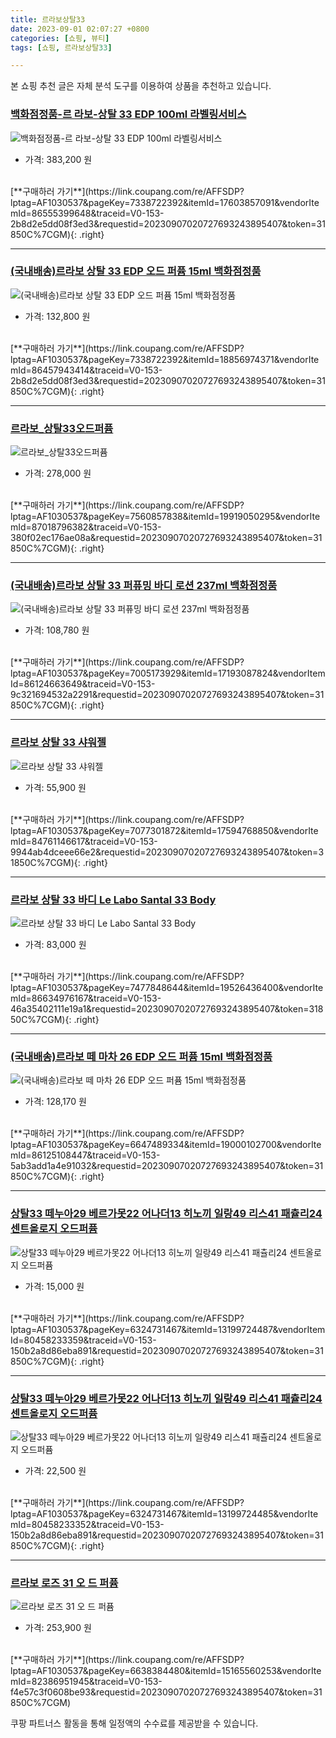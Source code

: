 ```yaml
---
title: 르라보상탈33
date: 2023-09-01 02:07:27 +0800
categories: [쇼핑, 뷰티]
tags: [쇼핑, 르라보상탈33]

---
```


본 쇼핑 추천 글은 자체 분석 도구를 이용하여 상품을 추천하고 있습니다.
### [백화점정품-르 라보-상탈 33 EDP 100ml 라벨링서비스](https://link.coupang.com/re/AFFSDP?lptag=AF1030537&pageKey=7338722392&itemId=17603857091&vendorItemId=86555399648&traceid=V0-153-2b8d2e5dd08f3ed3&requestid=20230907020727693243895407&token=31850C%7CGM)
![백화점정품-르 라보-상탈 33 EDP 100ml 라벨링서비스](https://ads-partners.coupang.com/image1/Otpf1HnVvnaA4lp_OrcQBYBD4KSUvQW7ILA2mJQDu8qDF2WmB9kfxn8xgTaw_A0NDT9Bqw6X1o0N8qJmoWQ-U1ZlkcZQ0e8RsNLE2SxL7JIzec9fa9IbTmxGWDzILci6yciJzzcTSBzexS7lZFRFJydYWy53yagDKgJ8ufa-GNUx8IhZuYEEqnGyQRMgus2iTTMwtvq8dz60OfcNiBhq32-R-rJlMKvHHZsYMpeOOViEioBv9veHk9dV0U6Yoz35rMluxk_s29f3yC3CXgqLTtOSDHxwg5Y4lnKoatcOuQ==)
- 가격: 383,200 원
<br>
[**구매하러 가기**](https://link.coupang.com/re/AFFSDP?lptag=AF1030537&pageKey=7338722392&itemId=17603857091&vendorItemId=86555399648&traceid=V0-153-2b8d2e5dd08f3ed3&requestid=20230907020727693243895407&token=31850C%7CGM){: .right}
<br>

---

### [(국내배송)르라보 상탈 33 EDP 오드 퍼퓸 15ml 백화점정품](https://link.coupang.com/re/AFFSDP?lptag=AF1030537&pageKey=7338722392&itemId=18856974371&vendorItemId=86457943414&traceid=V0-153-2b8d2e5dd08f3ed3&requestid=20230907020727693243895407&token=31850C%7CGM)
![(국내배송)르라보 상탈 33 EDP 오드 퍼퓸 15ml 백화점정품](https://ads-partners.coupang.com/image1/nSm6yDLwY6_EtfrAnTL7xIxADFBge2l5PBrE9MJLRARxTE2bL9ULNYNNE0vrt1eEKOK26LKjsDBe3HuOY3bTuEfF2iIdiKAnA5zB8OUZ8trX5o_ksaV3nJS3ayowfkzAHT75PdOqxAUrmGpR1NTSCq8BCFHwLWeq8RdqrkycrZHkrb7VcSiB4BrSitzNtM4lYkPRBmUXDM3LD4S_0Df0bejD7dUa5fv5WQjP5A-RfRwn2N819DqsEhQnLIfnfuhCoXqe_ZYeahsOMKPFdr9l2qrdX1_NOtjvoNydVmNZEE-P)
- 가격: 132,800 원
<br>
[**구매하러 가기**](https://link.coupang.com/re/AFFSDP?lptag=AF1030537&pageKey=7338722392&itemId=18856974371&vendorItemId=86457943414&traceid=V0-153-2b8d2e5dd08f3ed3&requestid=20230907020727693243895407&token=31850C%7CGM){: .right}
<br>

---

### [르라보_상탈33오드퍼퓸](https://link.coupang.com/re/AFFSDP?lptag=AF1030537&pageKey=7560857838&itemId=19919050295&vendorItemId=87018796382&traceid=V0-153-380f02ec176ae08a&requestid=20230907020727693243895407&token=31850C%7CGM)
![르라보_상탈33오드퍼퓸](https://ads-partners.coupang.com/image1/WTRnZyhiDJK0G9I5WUbB5QBDfJ5ybra4As3hZ99laJSsE94m4uRC0SgOUBLoo1Dtp6ShEt03r0vzXdNMgokYaK1SBn-AKedna2Nj7gnLuSzdh60CdgZ_n3fXrGLRR2fjqSAmOBMVvYATHbACSI6HM0VkIClGPWDP12z_lgr68_LHC5kdgMAlsApakbFkEG0x2T-FpW-PUCoCuIF7fIce0r5IP-JYp-y1Qe6klOjCpGj7zIHRWP6VSqzR-Tjr6XvnPIbTo_Z8rEh5XKJHp8xHdmucli6gQJVJdDXdH-CKdA==)
- 가격: 278,000 원
<br>
[**구매하러 가기**](https://link.coupang.com/re/AFFSDP?lptag=AF1030537&pageKey=7560857838&itemId=19919050295&vendorItemId=87018796382&traceid=V0-153-380f02ec176ae08a&requestid=20230907020727693243895407&token=31850C%7CGM){: .right}
<br>

---

### [(국내배송)르라보 상탈 33 퍼퓨밍 바디 로션 237ml 백화점정품](https://link.coupang.com/re/AFFSDP?lptag=AF1030537&pageKey=7005173929&itemId=17193087824&vendorItemId=86124663649&traceid=V0-153-9c321694532a2291&requestid=20230907020727693243895407&token=31850C%7CGM)
![(국내배송)르라보 상탈 33 퍼퓨밍 바디 로션 237ml 백화점정품](https://ads-partners.coupang.com/image1/fw0UWJHEKcXZgwSdf8brrrMdgoNsSKvn-cyNsL3CStNV3UKPs7aaSvaJV8dh61Y-ru9A3cqTky3mess7Ueo4sGAAr9bxm2h6PVdzG5ejy_qXNq_PDcVpCGtRQ90s9c-eVFUbtohLi1aj4IzBl7hBdxNvG95302hs8064I7wwnxdS0svyqU3PhIXqXABGFqEDYEBQAsMWyhVlLLrIAlVcRS8SZXvmWd8ynQvXMTxmu2Ma5DVPSwbHctIIXYtIqH91tfBopXqTNDvSl5xAQxA7UlDWsSaYITVDjKUDWEpQuw==)
- 가격: 108,780 원
<br>
[**구매하러 가기**](https://link.coupang.com/re/AFFSDP?lptag=AF1030537&pageKey=7005173929&itemId=17193087824&vendorItemId=86124663649&traceid=V0-153-9c321694532a2291&requestid=20230907020727693243895407&token=31850C%7CGM){: .right}
<br>

---

### [르라보 상탈 33 샤워젤](https://link.coupang.com/re/AFFSDP?lptag=AF1030537&pageKey=7077301872&itemId=17594768850&vendorItemId=84761146617&traceid=V0-153-9944ab4dceee66e2&requestid=20230907020727693243895407&token=31850C%7CGM)
![르라보 상탈 33 샤워젤](https://ads-partners.coupang.com/image1/Z8TOr1mqkv_NI5-cZ4yjRDlBdR2c3ZCO4WTC7sVGTeGoBfwtP4XW-_yjGUHleuaa81aH9GtvDc4DBLdHSNn6W6Jy2LDg1g_mj7Rx93AH8DjJCkJoBDKVb4lcJ_vJanrpFnpcaCI083RSznWfHuuinP3sF0H-2kKI3tlgZtsMeA-Ncq4RdpAyToHWoT-qKotSnmLNlc37F25rZSRemg0Q3MP1Z1BkJ4QJJ3k9VDOSjfA_x88_y82EU_8NVVuUg_sN545m8yup2RAxNUWkI9bygYqUBwHbCwr6Xt3JqQJ4NXE=)
- 가격: 55,900 원
<br>
[**구매하러 가기**](https://link.coupang.com/re/AFFSDP?lptag=AF1030537&pageKey=7077301872&itemId=17594768850&vendorItemId=84761146617&traceid=V0-153-9944ab4dceee66e2&requestid=20230907020727693243895407&token=31850C%7CGM){: .right}
<br>

---

### [르라보 상탈 33 바디 Le Labo Santal 33 Body](https://link.coupang.com/re/AFFSDP?lptag=AF1030537&pageKey=7477848644&itemId=19526436400&vendorItemId=86634976167&traceid=V0-153-46a35402111e19a1&requestid=20230907020727693243895407&token=31850C%7CGM)
![르라보 상탈 33 바디 Le Labo Santal 33 Body](https://ads-partners.coupang.com/image1/I1yKkspBAkTcQkc3I_GEYfhTBhnhSWOO5rBYtJj6E6R5gtMG6wuWUFjpHg2oaq31d19anBf9CE9vkDO0zqeHDxaz7shtLEfKdYPNsBpPncooIZVjG8F42CBpvzG51qFFLFYFhL5P4Z7p6blXYu01b793O3FxJKPH3NiAMoxd4A7VYZkO06La5YG33SiLWphgtENyNa8pfxXTlA3q4i-aGw0a64sHA5Ch_oS4beIHEHNCzmty1H5Y0u72TjzwsaNzEsIy6euZRlWGkExx6BiMm0MgzBnhWrF5vaITLQTqEg==)
- 가격: 83,000 원
<br>
[**구매하러 가기**](https://link.coupang.com/re/AFFSDP?lptag=AF1030537&pageKey=7477848644&itemId=19526436400&vendorItemId=86634976167&traceid=V0-153-46a35402111e19a1&requestid=20230907020727693243895407&token=31850C%7CGM){: .right}
<br>

---

### [(국내배송)르라보 떼 마차 26 EDP 오드 퍼퓸 15ml 백화점정품](https://link.coupang.com/re/AFFSDP?lptag=AF1030537&pageKey=6647489334&itemId=19000102700&vendorItemId=86125108447&traceid=V0-153-5ab3add1a4e91032&requestid=20230907020727693243895407&token=31850C%7CGM)
![(국내배송)르라보 떼 마차 26 EDP 오드 퍼퓸 15ml 백화점정품](https://ads-partners.coupang.com/image1/VU3IUl0LjdgY0tU0VbJeb0eQBiP58J9eXrrHtd2QnIANUsWvQysShBIJwm4FgkErzIpOBMUImj7amiS9TYy-keI2CaT-tJQDO1W8KRRkPQUg9_7oeLj2xX1pckjrTxFDOf25CrXY18Gfyn8IKO6EkjBaKJ1wRO7cc6k_LlBzFE01hI6UBPNmIObfMJ4fGEjdua1dZUof-9sQYs2tnWEuAvQF689QnpnDCukf0G-5ldFJRJratQageKIEpfpQRLLLwdBOMqQj4mrEvngGxm50LEbG9d9sRHTOQFq0dke8RQ==)
- 가격: 128,170 원
<br>
[**구매하러 가기**](https://link.coupang.com/re/AFFSDP?lptag=AF1030537&pageKey=6647489334&itemId=19000102700&vendorItemId=86125108447&traceid=V0-153-5ab3add1a4e91032&requestid=20230907020727693243895407&token=31850C%7CGM){: .right}
<br>

---

### [상탈33 떼누아29 베르가못22 어나더13 히노끼 일랑49 리스41 패츌리24 센트올로지 오드퍼퓸](https://link.coupang.com/re/AFFSDP?lptag=AF1030537&pageKey=6324731467&itemId=13199724487&vendorItemId=80458233359&traceid=V0-153-150b2a8d86eba891&requestid=20230907020727693243895407&token=31850C%7CGM)
![상탈33 떼누아29 베르가못22 어나더13 히노끼 일랑49 리스41 패츌리24 센트올로지 오드퍼퓸](https://ads-partners.coupang.com/image1/GDRhAlcJHrTRz6kZGEm1dJMZYZaK-LOQGolik7DE9rigayTX5HEqN_-yfRT1CT5iPMphrbYJKhMC4F1IPtyqRsnn4kbg8uv9q_0zzhgjO6VifjIxCz-MhdwkXBPs7t3zwXqzE9LNLdYDdob-OoB7msFfEO9jQeZWlFMwOyUdkzMuAj-UorXqdCZxi5SaRQYGpNGYWydjhhs7hGIlLPTOSEbsN2_9hQAjLGeKM78Y_cNLqxuH34uLOcX-ryUsLYtgXGgCYstC-7IebmuYLWY_JCY0mL8JHjXYLdt0dA5nofXh)
- 가격: 15,000 원
<br>
[**구매하러 가기**](https://link.coupang.com/re/AFFSDP?lptag=AF1030537&pageKey=6324731467&itemId=13199724487&vendorItemId=80458233359&traceid=V0-153-150b2a8d86eba891&requestid=20230907020727693243895407&token=31850C%7CGM){: .right}
<br>

---

### [상탈33 떼누아29 베르가못22 어나더13 히노끼 일랑49 리스41 패츌리24 센트올로지 오드퍼퓸](https://link.coupang.com/re/AFFSDP?lptag=AF1030537&pageKey=6324731467&itemId=13199724485&vendorItemId=80458233352&traceid=V0-153-150b2a8d86eba891&requestid=20230907020727693243895407&token=31850C%7CGM)
![상탈33 떼누아29 베르가못22 어나더13 히노끼 일랑49 리스41 패츌리24 센트올로지 오드퍼퓸](https://ads-partners.coupang.com/image1/Cqf1tNbdZJmjbSEcCviIiC4x83UQEzM3p4_PuDm5nX0I_Q1tXygXrbP9sVo8RB1kaYj-UYKExFBG8tzjODNnhYzc3APq2Auliq2HjoBvXijLuN7ySftLjb585lGKkvgMFgmCPixhiR-UoaZdD7dqBb1_N_X4N25-AyJyoFFDTqmqiheDkw0_UJjjtfo-KIWllBmvlUe2b6aY9XCAufWrZzDfYJNU7Wb6iFTXH-rTREmjjiX0tBHCYi5bdLHV4dqpYcncZJWyysLC8RoMsk4Rdsfh4ghQlZKFsco7W8wl0JaW)
- 가격: 22,500 원
<br>
[**구매하러 가기**](https://link.coupang.com/re/AFFSDP?lptag=AF1030537&pageKey=6324731467&itemId=13199724485&vendorItemId=80458233352&traceid=V0-153-150b2a8d86eba891&requestid=20230907020727693243895407&token=31850C%7CGM){: .right}
<br>

---

### [르라보 로즈 31 오 드 퍼퓸](https://link.coupang.com/re/AFFSDP?lptag=AF1030537&pageKey=6638384480&itemId=15165560253&vendorItemId=82386951945&traceid=V0-153-f4e57c3f0608be93&requestid=20230907020727693243895407&token=31850C%7CGM)
![르라보 로즈 31 오 드 퍼퓸](https://ads-partners.coupang.com/image1/PCIu4QUiKz9cf6-MPEpez6HcDj8Ot1fcc7K54oV3nCVq8foVzxAJQdKApPdyWLCC6TK6xVf_qA5s4a8OJcRXGZf-ONDWLCORr64vBrk38eFqYpqGL1mgAZNYihuKbhgu0e9O4CrO7QDEdqcNgslHvlieL_4ASnHWATVwAbDsWkxmig7P0iMKgI9iixFqb7Ch0KYM8cfbkie4CIWQZD6oTavDmKMo4nwuWHRijnElAm96Eqdgl_4kNYH9rr5KIBbi76fG62u212998vvKrL4VEHiCiEm3j991Q92P0NrcLs8=)
- 가격: 253,900 원
<br>
[**구매하러 가기**](https://link.coupang.com/re/AFFSDP?lptag=AF1030537&pageKey=6638384480&itemId=15165560253&vendorItemId=82386951945&traceid=V0-153-f4e57c3f0608be93&requestid=20230907020727693243895407&token=31850C%7CGM)


쿠팡 파트너스 활동을 통해 일정액의 수수료를 제공받을 수 있습니다.

